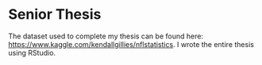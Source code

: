 # Senior Thesis
The dataset used to complete my thesis can be found here: https://www.kaggle.com/kendallgillies/nflstatistics.
I wrote the entire thesis using RStudio.
